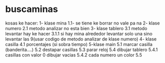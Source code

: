 # buscaminas
kosas ke hacer:
1- klase mina
  1.1- se tiene ke borrar no vale pa na
2- klase numero
  2.1 metodo analizar no esta bien 
3- klase tablero
  3.1 metodo levantar hay ke hacer
    3.1.1 si hay mina alrededor levantar solo una sino levantar las 9(usar codigo de metodo analizar de klase numero)
4- klase casilla
  4.1 porcentajes (si sobra tiempo)
5-klase main
  5.1 marcar casilla (banderita....)
  5.2 destapar casillas
  5.3 parar reloj
  5.4 dibujar tablero
    5.4.1 casillas con valor 0 dibujar vacias
    5.4.2 cada numero un color
  5.5
  
